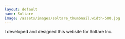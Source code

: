 ```yaml
---
layout: default
name: Soltare
image: /assets/images/soltare_thumbnail.width-500.jpg
---
```


I developed and designed this website for Soltare Inc. 